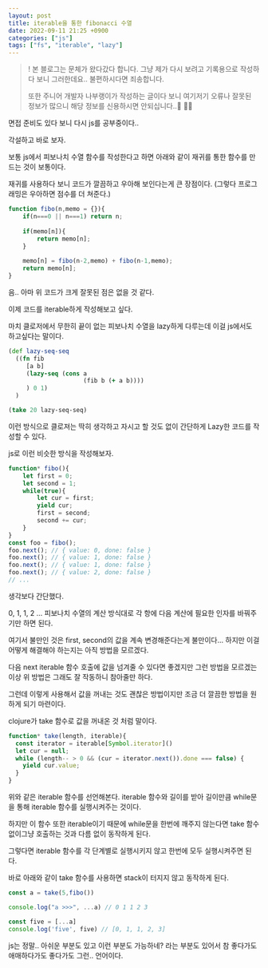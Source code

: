 ```yaml
---
layout: post
title: iterable을 통한 fibonacci 수열
date: 2022-09-11 21:25 +0900
categories: ["js"]
tags: ["fs", "iterable", "lazy"]
---
```


>! 본 블로그는 문체가 왔다갔다 합니다. 그냥 제가 다시 보려고 기록용으로 작성하다 보니 그러한데요.. 불편하시다면 죄송합니다.
> 
> 또한 주니어 개발자 나부랭이가 작성하는 글이다 보니 여기저기 오류나 잘못된 정보가 많으니 해당 정보를 신용하시면 안되십니다..🧎 🙇‍♂️

면접 준비도 있다 보니 다시 js를 공부중이다..


각설하고 바로 보자.


보통 js에서 피보나치 수열 함수를 작성한다고 하면 아래와 같이 재귀를 통한 함수를 만드는 것이 보통이다.


재귀를 사용하다 보니 코드가 깔끔하고 우아해 보인다는게 큰 장점이다. (그렇다 프로그래밍은 우아하면 점수를 더 쳐준다.)


```js
function fibo(n,memo = {}){
    if(n===0 || n===1) return n;
    
    if(memo[n]){
        return memo[n];
    }
    
    memo[n] = fibo(n-2,memo) + fibo(n-1,memo);
    return memo[n];
}
```
음.. 아마 위 코드가 크게 잘못된 점은 없을 것 같다.

이제 코드를 iterable하게 작성해보고 싶다.


마치 클로저에서 무한히 끝이 없는 피보나치 수열을 lazy하게 다루는데 이걸 js에서도 하고싶다는 말이다.


```clojure
(def lazy-seq-seq
  ((fn fib
     [a b]
     (lazy-seq (cons a 
                     (fib b (+ a b))))
     ) 0 1)
  )

(take 20 lazy-seq-seq)
```
이런 방식으로 클로져는 딱히 생각하고 자시고 할 것도 없이 간단하게 Lazy한 코드를 작성할 수 있다.

js로 이런 비슷한 방식을 작성해보자.


```js
function* fibo(){
    let first = 0;
    let second = 1;
    while(true){
        let cur = first;
        yield cur;
        first = second;
        second += cur;
    }
}
const foo = fibo();
foo.next(); // { value: 0, done: false }
foo.next(); // { value: 1, done: false }
foo.next(); // { value: 1, done: false }
foo.next(); // { value: 2, done: false }
// ...
```

생각보다 간단했다. 

0, 1, 1, 2 ... 피보나치 수열의 계산 방식대로 각 항에 다음 계산에 필요한 인자를 바꿔주기만 하면 된다.

여기서 불만인 것은 first, second의 값을 계속 변경해준다는게 불만이다...
하지만 이걸 어떻게 해결해야 하는지는 아직 방법을 모르겠다.

다음 next iterable 함수 호출에 값을 넘겨줄 수 있다면 좋겠지만 그런 방법을 모르겠는 이상
위 방법은 그래도 잘 작동하니 참아줄만 하다.


그런데 이렇게 사용해서 값을 꺼내는 것도 괜찮은 방법이지만 조금 더 깔끔한 방법을 원하게 되기 마련이다.

clojure가 take 함수로 값을 꺼내온 것 처럼 말이다.

```js
function* take(length, iterable){
  const iterator = iterable[Symbol.iterator]()
  let cur = null;
  while (length-- > 0 && (cur = iterator.next()).done === false) {
    yield cur.value;
  }
}

```
위와 같은 iterable 함수를 선언해본다.
iterable 함수와 길이를 받아 길이만큼 while문을 통해 iterable 함수를 실행시켜주는 것이다.

하지만 이 함수 또한 iterable이기 때문에 while문을 한번에 깨주지 않는다면 
take 함수 없이그냥 호출하는 것과 다름 없이 동작하게 된다.

그렇다면 iterable 함수를 각 단계별로 실행시키지 않고 한번에 모두 실행시켜주면 된다.

바로 아래와 같이 take 함수를 사용하면 stack이 터지지 않고 동작하게 된다.

```js
const a = take(5,fibo())

console.log("a >>>", ...a) // 0 1 1 2 3

const five = [...a]
console.log('five', five) // [0, 1, 1, 2, 3]
```

js는 정말.. 아쉬운 부분도 있고 이런 부분도 가능하네? 라는 부분도 있어서
참 좋다가도 애매하다가도 좋다가도 그런.. 언어이다.







